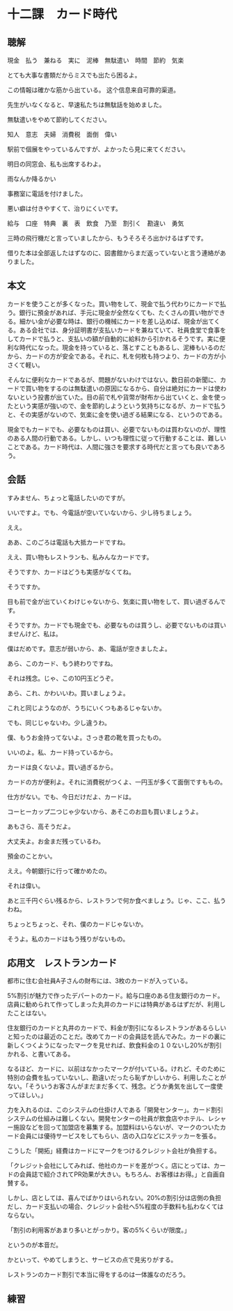 # 十二課　カード時代

## 聴解

現金　払う　兼ねる　実に　泥棒　無駄遣い　時間　節約　気楽　

とても大事な書類だからミスでも出たら困るよ。

この情報は確かな筋から出ている。     这个信息来自可靠的渠道。

先生がいなくなると、早速私たちは無駄話を始めました。

無駄遣いをやめて節約してください。

知人　意志　夫婦　消費税　面倒　偉い　

駅前で個展をやっているんですが、よかったら見に来てください。

明日の同窓会、私も出席するわよ。

雨なんか降るかい

事務室に電話を付けました。

悪い癖は付きやすくて、治りにくいです。

給与　口座　特典　裏　表　飲食　乃至　割引く　勘違い　勇気

三時の飛行機だと言っていましたから、もうそろそろ出かけるはずです。

借りた本は全部返したはずなのに、図書館からまだ返っていないと言う連絡がありました。



## 本文

カードを使うことが多くなった。買い物をして、現金で払う代わりにカードで払う。銀行に預金があれば、手元に現金が全然なくても、たくさんの買い物ができる。細かい金が必要な時は、銀行の機械にカードを差し込めば、現金が出てくる。ある会社では、身分証明書が支払いカードを兼ねていて、社員食堂で食事をしてカードで払うと、支払いの額が自動的に給料から引かれるそうです。実に便利な時代になった。現金を持っていると、落とすこともあるし、泥棒もいるのだから、カードの方が安全である。それに、札を何枚も持つより、カードの方が小さくて軽い。

そんなに便利なカードであるが、問題がないわけではない。数日前の新聞に、カードで買い物をするのは無駄遣いの原因になるから、自分は絶対にカードは使わないという投書が出ていた。目の前で札や貨幣が財布から出ていくと、金を使ったという実感が強いので、金を節約しようという気持ちになるが、カードで払うと、その実感がないので、気楽に金を使い過ぎる結果になる、というのである。

現金でもカードでも、必要なものは買い、必要でないものは買わないのが、理性のある人間の行動である。しかし、いつも理性に従って行動することは、難しいことである。カード時代は、人間に強さを要求する時代だと言っても良いであろう。



## 会話

すみません、ちょっと電話したいのですが。

いいですよ。でも、今電話が空いていないから、少し待ちましょう。

ええ。

ああ、このごろは電話も大抵カードですね。

ええ、買い物もレストランも、私みんなカードです。

そうですか、カードはどうも実感がなくてね。

そうですか。

目も前で金が出ていくわけじゃないから、気楽に買い物をして、買い過ぎるんです。

そうですか。カードでも現金でも、必要なものは買うし、必要でないものは買いませんけど、私は。

僕はだめです。意志が弱いから、あ、電話が空きましたよ。

あら、このカード、もう終わりですね。

それは残念。じゃ、この10円玉どうぞ。



あら、これ、かわいいわ。買いましょうよ。

これと同じようなのが、うちにいくつもあるじゃないか。

でも、同じじゃないわ。少し違うわ。

僕、もうお金持ってないよ。さっき君の靴を買ったもの。

いいのよ。私、カード持っているから。

カードは良くないよ。買い過ぎるから。

カードの方が便利よ。それに消費税がつくよ、一円玉が多くて面倒ですももの。

仕方がない。でも、今日だけだよ、カードは。

コーヒーカップ二つじゃ少ないから、あそこのお皿も買いましょうよ。

あもさら、高そうだよ。

大丈夫よ。お金まだ残っているわ。

預金のことかい。

ええ。今朝銀行に行って確かめたの。

それは偉い。

あと三千円ぐらい残るから、レストランで何か食べましょう。じゃ、ここ、払うわね。

ちょっとちょっと、それ、僕のカードじゃないか。

そうよ。私のカードはもう残りがないもの。







## 応用文　レストランカード

都市に住む会社員A子さんの財布には、3枚のカードが入っている。

5%割引が魅力で作ったデパートのカード。給与口座のある住友銀行のカード。店員に勧められて作ってしまった丸井のカードには特典があるはずだが、利用したことはない。

住友銀行のカードと丸井のカードで、料金が割引になるレストランがあるらしいと知ったのは最近のことだ。改めてカードの会員誌を読んでみた。カードの裏に新しくつくようになったマークを見せれば、飲食料金の１０ないし20%が割引かれる、と書いてある。

なるほど、カードに、以前はなかったマークが付いている。けれど、そのために特別の会費を払っていないし、勘違いだったら恥ずかしいから、利用したことがない。「そういうお客さんがまだまだ多くて、残念。どうか勇気を出して一度使ってほしい。」

力を入れるのは、このシステムの仕掛け人である「開発センター」。カード割引システムの仕組みは難しくない。開発センターの社員が飲食店やホテル、レシャー施設などを回って加盟店を募集する。加盟料はいらないが、マークのついたカード会員には優待サービスをしてもらい、店の入口などにステッカーを張る。

こうした「開拓」経費はカードにマークをつけるクレジット会社が負担する。

「クレジット会社にしてみれば、他社のカードを差がつく。店にとっては、カードの会員誌で紹介されてPR効果が大きい。もちろん、お客様はお得。」と自画自賛する。

しかし、店としては、喜んでばかりはいられない。20%の割引分は店側の負担だし、カード支払いの場合、クレジット会社へ5%程度の手数料も払わなくてはならない。

「割引の利用客があまり多いとがっかり。客の5%くらいが限度。」

というのが本音だ。

かといって、やめてしまうと、サービスの点で見劣りがする。

レストランのカード割引で本当に得をするのは一体誰なのだろう。





## 練習